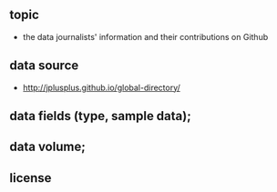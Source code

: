 ## topic
  - the data journalists' information and their contributions on Github
## data source
  - http://jplusplus.github.io/global-directory/
## data fields (type, sample data); 
## data volume; 
## license

